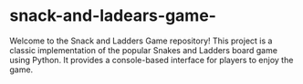 # snack-and-ladears-game-
Welcome to the Snack and Ladders Game repository! This project is a classic implementation of the popular Snakes and Ladders board game using Python. It provides a console-based interface for players to enjoy the game.
